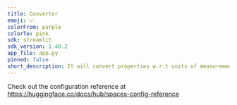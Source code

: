 ```yaml
---
title: Converter
emoji: 📈
colorFrom: purple
colorTo: pink
sdk: streamlit
sdk_version: 1.40.2
app_file: app.py
pinned: false
short_description: It will convert properties w.r.t units of measurement
---
```


Check out the configuration reference at https://huggingface.co/docs/hub/spaces-config-reference
